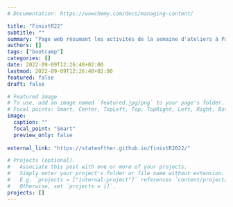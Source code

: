 ```yaml
---
# Documentation: https://wowchemy.com/docs/managing-content/

title: "FinistR22"
subtitle: ""
summary: "Page web résumant les activités de la semaine d'ateliers à Paimpont 2022"
authors: []
tags: ["bootcamp"]
categories: []
date: 2022-09-09T12:26:48+02:00
lastmod: 2022-09-09T12:26:48+02:00
featured: false
draft: false

# Featured image
# To use, add an image named `featured.jpg/png` to your page's folder.
# Focal points: Smart, Center, TopLeft, Top, TopRight, Left, Right, BottomLeft, Bottom, BottomRight.
image:
  caption: ""
  focal_point: "Smart"
  preview_only: false
  
external_link: "https://stateofther.github.io/finistR2022/"  

# Projects (optional).
#   Associate this post with one or more of your projects.
#   Simply enter your project's folder or file name without extension.
#   E.g. `projects = ["internal-project"]` references `content/project/deep-learning/index.md`.
#   Otherwise, set `projects = []`.
projects: []
---
```

